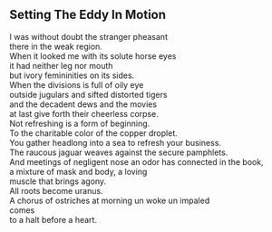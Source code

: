 Setting The Eddy In Motion
--------------------------
I was without doubt the stranger pheasant  
there in the weak region.  
When it looked me with its solute horse eyes  
it had neither leg nor mouth  
but ivory femininities on its sides.  
When the divisions is full of oily eye  
outside jugulars and sifted distorted tigers  
and the decadent dews and the movies  
at last give forth their cheerless corpse.  
Not refreshing is a form of beginning.  
To the charitable color of the copper droplet.  
You gather headlong into a sea to refresh your business.  
The raucous jaguar weaves against the secure pamphlets.  
And meetings of negligent nose an odor has connected in the book,  
a mixture of mask and body, a loving  
muscle that brings agony.  
All roots become uranus.  
A chorus of ostriches at morning un woke un impaled  
comes  
to a halt before a heart.  
